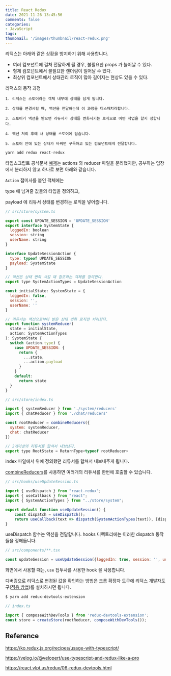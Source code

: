 ```yaml
---
title: React Redux
date: 2021-11-26 13:45:56
comments: false
categories:
- JavaScript
tags:
thumbnail: '/images/thumbnail/react-redux.png'
---
```


리덕스는 아래와 같은 상황을 방지하기 위해 사용합니다.

- 여러 컴포넌트에 걸쳐 전달하게 될 경우, 불필요한 props 가 늘어날 수 있다.
- 형제 컴포넌트에서 불필요한 렌더링이 일어날 수 있다.
- 최상위 컴포넌트에서 상태관리 로직이 많아 길어지는 현상도 있을 수 있다.

리덕스의 동작 과정

```
1. 리덕스는 스토어라는 객체 내부에 상태를 담게 됩니다.

2. 상태를 변경시킬 때, 액션을 전달하는데 이 과정을 디스패치라합니다.

3. 스토어가 액션을 받으면 리듀서가 상태를 변화시키는 로직으로 어떤 작업을 할지 정합니다. 

4. 액션 처리 후에 새 상태를 스토어에 담습니다. 

5. 스토어 안에 있는 상태가 바뀌면 구독하고 있는 컴포넌트에게 전달합니다. 
```

```js
yarn add redux react-redux
```

타입스크립트 공식문서 [예제](https://ko.redux.js.org/recipes/usage-with-typescript)는 actions 와 reducer 파일을 분리했지만, 공부하는 입장에서 분리하지 않고 하나로 보면 아래와 같습니다. 


`Action` 접미사를 붙인 객체에는 

type 에 넘겨줄 값들의 타입을 정의하고,

payload 에 리듀서 상태를 변경하는 로직을 넣어줍니다.

```js
// src/store/system.ts

export const UPDATE_SESSION = 'UPDATE_SESSION'
export interface SystemState {
  loggedIn: boolean
  session: string
  userName: string
}

interface UpdateSessionAction {
  type: typeof UPDATE_SESSION
  payload: SystemState
}

// 액션은 상태 변화 시킬 때 참조하는 객체를 정의한다.
export type SystemActionTypes = UpdateSessionAction

const initialState: SystemState = {
  loggedIn: false,
  session: '',
  userName: ''
}

// 리듀서는 액션으로부터 받은 상태 변화 로직만 처리한다. 
export function systemReducer(
  state = initialState,
  action: SystemActionTypes
): SystemState {
  switch (action.type) {
    case UPDATE_SESSION: {
      return {
        ...state,
        ...action.payload
      }
    }
    default:
      return state
  }
}
```

```js
// src/store/index.ts

import { systemReducer } from './system/reducers'
import { chatReducer } from './chat/reducers'

const rootReducer = combineReducers({
  system: systemReducer,
  chat: chatReducer
})

// 2개이상의 리듀서를 합쳐서 내보낸다. 
export type RootState = ReturnType<typeof rootReducer>
```

index 파일에서 위에 정의했던 리듀서를 합쳐서 내보내주게 됩니다.

[combineReducers](https://lunit.gitbook.io/redux-in-korean/recipes/structuringreducers/usingcombinereducers)를 사용하면 여러개의 리듀서를 한번에 호출할 수 있습니다. 
 

```js
// src/hooks/useUpdateSession.ts

import { useDispatch } from "react-redux";
import { useCallback } from "react";
import { SystemActionTypes } from "../store/system";

export default function useUpdateSession() {
    const dispatch = useDispatch();
    return useCallback(text => dispatch(SystemActionTypes(text)), [dispatch]);
}
```
useDispatch 함수는 액션을 전달합니다. 
hooks 디렉토리에는 이러한 dispatch 동작들을 정해둡니다.  

```js
// src/components/**.tsx

const updateSession = useUpdateSession({loggedIn: true, session: '', userName: ''};
```

화면에서 사용할 때는, `use` 접두사를 사용한 hook 을 사용합니다. 

디버깅으로 리덕스로 변경된 값을 확인하는 방법은 크롬 확장자 도구에 리덕스 개발자도구([적용 방법](https://react.vlpt.us/redux/06-redux-devtools.html))를 설치하시면 됩니다. 

```js
$ yarn add redux-devtools-extension

// index.ts

import { composeWithDevTools } from 'redux-devtools-extension';
const store = createStore(rootReducer, composeWithDevTools());
```


## Reference

https://ko.redux.js.org/recipes/usage-with-typescript/

https://velog.io/@velopert/use-typescript-and-redux-like-a-pro

https://react.vlpt.us/redux/06-redux-devtools.html


